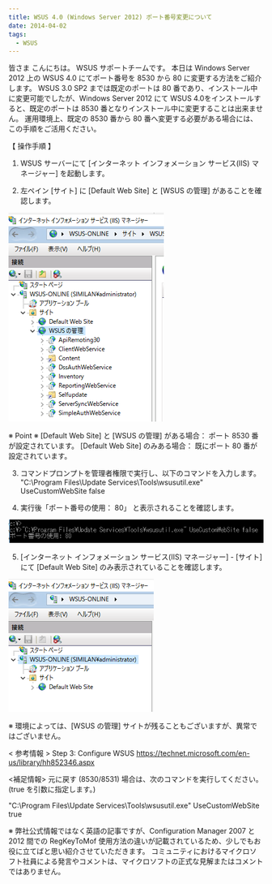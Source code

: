 ```yaml
---
title: WSUS 4.0 (Windows Server 2012) ポート番号変更について
date: 2014-04-02
tags:
  - WSUS
---
```

皆さま こんにちは。 WSUS サポートチームです。
本日は Windows Server 2012 上の WSUS 4.0 にてポート番号を 8530 から 80 に変更する方法をご紹介します。
WSUS 3.0 SP2 までは既定のポートは 80 番であり、インストール中に変更可能でしたが、Windows Server 2012 にて WSUS 4.0をインストールすると、既定のポートは 8530 番となりインストール中に変更することは出来ません。
運用環境上、既定の 8530 番から 80 番へ変更する必要がある場合には、この手順をご活用ください。

【 操作手順 】
1. WSUS サーバーにて [インターネット インフォメーション サービス(IIS) マネージャー] を起動します。

2. 左ペイン [サイト] に [Default Web Site] と [WSUS の管理] があることを確認します。

![](2014-04-02_01/IISManager_01.png)

※ Point ※
[Default Web Site] と [WSUS の管理] がある場合： ポート 8530 番が設定されています。
[Default Web Site] のみある場合： 既にポート 80 番が設定されています。

3. コマンドプロンプトを管理者権限で実行し、以下のコマンドを入力します。
"C:\Program Files\Update Services\Tools\wsusutil.exe" UseCustomWebSite false

4. 実行後「ポート番号の使用： 80」 と表示されることを確認します。

![](2014-04-02_01/port80_01.png)

5.  [インターネット インフォメーション サービス(IIS) マネージャー] - [サイト] にて [Default Web Site] のみ表示されていることを確認します。

![](2014-04-02_01/IISManager_02.png)

※ 環境によっては、[WSUS の管理] サイトが残ることもございますが、異常ではございません。

< 参考情報 >
Step 3: Configure WSUS
https://technet.microsoft.com/en-us/library/hh852346.aspx

<補足情報>
元に戻す (8530/8531) 場合は、次のコマンドを実行してください。(true を引数に指定します。)

"C:\Program Files\Update Services\Tools\wsusutil.exe" UseCustomWebSite true

※ 弊社公式情報ではなく英語の記事ですが、Configuration Manager 2007 と 2012 間での RegKeyToMof 使用方法の違いが記載されているため、少しでもお役に立てばと思い紹介させていただきます。
コミュニティにおけるマイクロソフト社員による発言やコメントは、マイクロソフトの正式な見解またはコメントではありません。